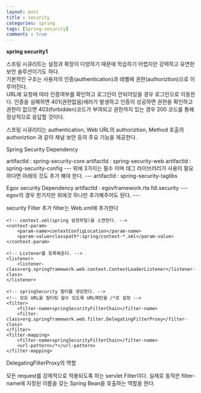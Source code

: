 ```yaml
---
layout: post
title : security
categories: spring
tags: [Spring-security]
comments : true
---
```


**spring security1** 

스프링 시큐리트는 설정과 확장이 다양하기 때문에 학습하기 어렵지만 강력하고 유연한 보안 솔루션이기도 하다.  
기본적인 구조는 사용자의 인증(authentication)과 레벨에 권한(authoriztion)으로 이루어진다.  
URL에 요청에 따라 인증여부를 확인하고 로그인이 안되어있을 경우 로그인으로 이동한다.
인증을 실패하면 401(권한없음)에러가 발생하고 인증이 성공하면 권한을 확인하고 권한이 없으면 403(forbidden)코드가 부여되고 
권한까지 있는 경우 200 코드를 통해 정상적으로 응답할 것이다.

스프링 시큐리티는 authentication, Web URL의 authoriztion, Method 호출의 authoriztion 과 같이 채널 보안 등의 주요 기능을 제공한다.

Spring Security Dependency

artifactId : spring-security-core 
artifactId : spring-security-web
artifactId : spring-security-config
--- 위에 3가지는 필수 이며 태그 라이브러리가 사용이 필요하다면 아래의 것도 추가 해야 한다. ---
artifactId : spring-security-taglibs

Egov security Dependency
artifactId : egovframework.rte.fdl.security
--- egov의 경우 한가지만 위에것 하나만 추가해주어도 된다.  ---


security Filter 추가
filter는 Web.xml에 추가한다

    <!-- context.xml(spring 설정파일)을 스캔한다. -->
	<context-param>
		<param-name>contextConfigLocation</param-name>
		<param-value>classpath*:spring/context-*.xml</param-value>
	</context-param>
	
    <!-- Listener를 등록해준다. -->
	<listener>
		<listener-class>org.springframework.web.context.ContextLoaderListener</listener-class>
	</listener>

    <!-- springSecurity 필터를 생성한다. -->
    <!-- 모든 URL을 필터링 할수 있도록 URL패턴을 /*로 설정 -->
    <filter>
		<filter-name>springSecurityFilterChain</filter-name>
		<filter-class>org.springframework.web.filter.DelegatingFilterProxy</filter-class>
	</filter>
	<filter-mapping>
		<filter-name>springSecurityFilterChain</filter-name>
		<url-pattern>/*</url-pattern>
	</filter-mapping>


DelegatingFilterProxy의 역할

모든 request를 강제적으로 적용되도록 하는 servlet Filter이다. 
실제로 동작은 filter-name에 지정된 이름을 갖는 Spring Bean을 호출하는 역할을 한다. 
    
